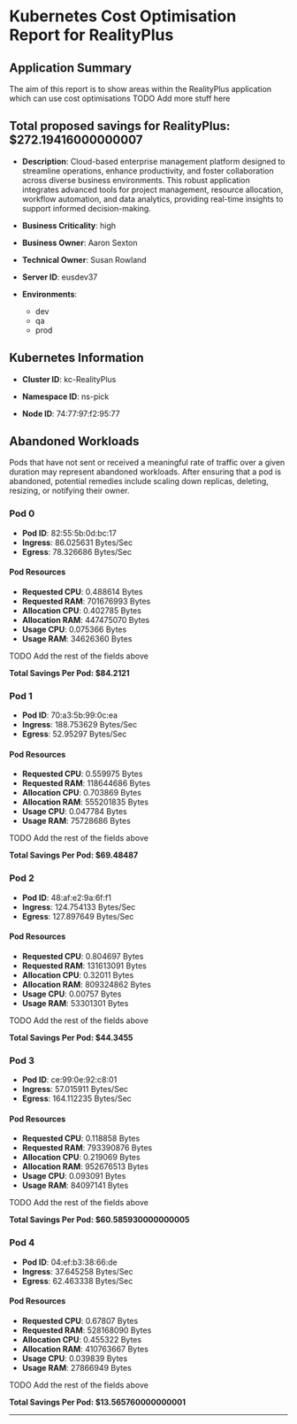 # Kubernetes Cost Optimisation Report for RealityPlus

## Application Summary

The aim of this report is to show areas within the RealityPlus application which can use cost optimisations 
 TODO Add more stuff here

## Total proposed savings for RealityPlus: $272.19416000000007

- **Description**: Cloud-based enterprise management platform designed to streamline operations, enhance productivity, and foster collaboration across diverse business environments. This robust application integrates advanced tools for project management, resource allocation, workflow automation, and data analytics, providing real-time insights to support informed decision-making.

- **Business Criticality**: high

- **Business Owner**: Aaron Sexton

- **Technical Owner**: Susan Rowland

- **Server ID**: eusdev37

- **Environments**: 
	 - dev
	- qa
	- prod

## Kubernetes Information
- **Cluster ID**: kc-RealityPlus

- **Namespace ID**: ns-pick

- **Node ID**: 74:77:97:f2:95:77

## Abandoned Workloads
Pods that have not sent or received a meaningful rate of traffic over a given duration may represent abandoned workloads. After ensuring that a pod is abandoned, potential remedies include scaling down replicas, deleting, resizing, or notifying their owner.

### Pod 0
- **Pod ID**: 82:55:5b:0d:bc:17
- **Ingress**: 86.025631 Bytes/Sec
- **Egress**: 78.326686 Bytes/Sec
#### Pod Resources
- **Requested CPU**: 0.488614 Bytes
- **Requested RAM**: 701676993 Bytes
- **Allocation CPU**: 0.402785 Bytes
- **Allocation RAM**: 447475070 Bytes
- **Usage CPU**: 0.075366 Bytes
- **Usage RAM**: 34626360 Bytes




 TODO Add the rest of the fields above


**Total Savings Per Pod: $84.2121**

### Pod 1
- **Pod ID**: 70:a3:5b:99:0c:ea
- **Ingress**: 188.753629 Bytes/Sec
- **Egress**: 52.95297 Bytes/Sec
#### Pod Resources
- **Requested CPU**: 0.559975 Bytes
- **Requested RAM**: 118644686 Bytes
- **Allocation CPU**: 0.703869 Bytes
- **Allocation RAM**: 555201835 Bytes
- **Usage CPU**: 0.047784 Bytes
- **Usage RAM**: 75728686 Bytes




 TODO Add the rest of the fields above


**Total Savings Per Pod: $69.48487**

### Pod 2
- **Pod ID**: 48:af:e2:9a:6f:f1
- **Ingress**: 124.754133 Bytes/Sec
- **Egress**: 127.897649 Bytes/Sec
#### Pod Resources
- **Requested CPU**: 0.804697 Bytes
- **Requested RAM**: 131613091 Bytes
- **Allocation CPU**: 0.32011 Bytes
- **Allocation RAM**: 809324862 Bytes
- **Usage CPU**: 0.00757 Bytes
- **Usage RAM**: 53301301 Bytes




 TODO Add the rest of the fields above


**Total Savings Per Pod: $44.3455**

### Pod 3
- **Pod ID**: ce:99:0e:92:c8:01
- **Ingress**: 57.015911 Bytes/Sec
- **Egress**: 164.112235 Bytes/Sec
#### Pod Resources
- **Requested CPU**: 0.118858 Bytes
- **Requested RAM**: 793390876 Bytes
- **Allocation CPU**: 0.219069 Bytes
- **Allocation RAM**: 952676513 Bytes
- **Usage CPU**: 0.093091 Bytes
- **Usage RAM**: 84097141 Bytes




 TODO Add the rest of the fields above


**Total Savings Per Pod: $60.585930000000005**

### Pod 4
- **Pod ID**: 04:ef:b3:38:66:de
- **Ingress**: 37.645258 Bytes/Sec
- **Egress**: 62.463338 Bytes/Sec
#### Pod Resources
- **Requested CPU**: 0.67807 Bytes
- **Requested RAM**: 528168090 Bytes
- **Allocation CPU**: 0.455322 Bytes
- **Allocation RAM**: 410763667 Bytes
- **Usage CPU**: 0.039839 Bytes
- **Usage RAM**: 27866949 Bytes




 TODO Add the rest of the fields above


**Total Savings Per Pod: $13.565760000000001**


---
